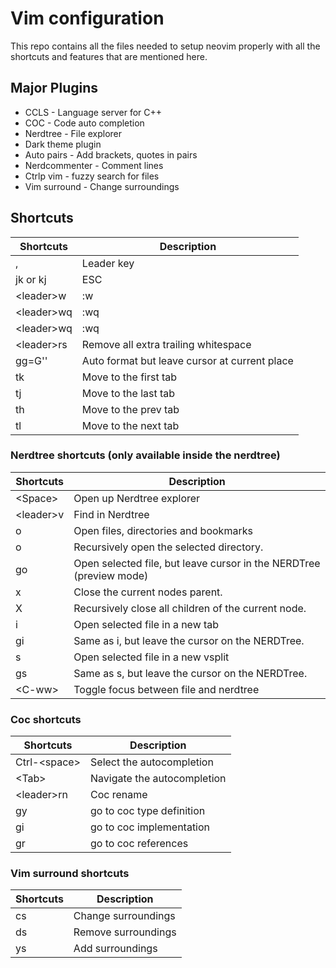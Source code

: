 # Vim configuration

This repo contains all the files needed to setup neovim properly with all the shortcuts and features that are mentioned here.

## Major Plugins

* CCLS - Language server for C++
* COC - Code auto completion
* Nerdtree - File explorer
* Dark theme plugin
* Auto pairs - Add brackets, quotes in pairs
* Nerdcommenter - Comment lines
* Ctrlp vim - fuzzy search for files
* Vim surround - Change surroundings

## Shortcuts
| Shortcuts     | Description |
| -----------   | ----------- |
| ,             | Leader key  |
| jk or kj      | ESC         |
| \<leader>w            | :w          |
| \<leader>wq           | :wq         |
| \<leader>wq           | :wq         |
| \<leader>rs           | Remove all extra trailing whitespace         |
| gg=G''        | Auto format but leave cursor at current place |
| tk           | Move to the first tab |
| tj           | Move to the last tab |
| th           | Move to the prev tab |
| tl           | Move to the next tab |



### Nerdtree shortcuts (only available inside the nerdtree)

| Shortcuts     | Description |
| -----------   | ----------- |
| \<Space>       | Open up Nerdtree explorer |
| \<leader>v     | Find in Nerdtree          |
| o             | Open files, directories and bookmarks |
| o             | Recursively open the selected directory. |
| go            | Open selected file, but leave cursor in the NERDTree (preview mode) |         
| x             | Close the current nodes parent.          |
| X             | Recursively close all children of the current node.  |
| i             | Open selected file in a new tab |
| gi            | Same as i, but leave the cursor on the NERDTree.|
| s             | Open selected file in a new vsplit |
| gs            | Same as s, but leave the cursor on the NERDTree.|
| \<C-ww>            | Toggle focus between file and nerdtree |


### Coc shortcuts

| Shortcuts     | Description |
| -----------   | ----------- |
| Ctrl-\<space>     | Select the autocompletion |
| \<Tab> | Navigate the autocompletion |
| \<leader>rn  | Coc rename | 
| gy | go to coc type definition |
| gi | go to coc implementation |
| gr | go to coc references |

### Vim surround shortcuts
| Shortcuts     | Description |
| -----------   | ----------- |
| cs | Change surroundings | 
| ds | Remove surroundings |
| ys | Add surroundings |
